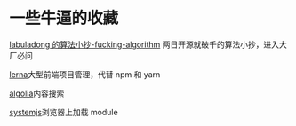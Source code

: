 # 一些牛逼的收藏

[labuladong 的算法小抄-fucking-algorithm](https://github.com/labuladong/fucking-algorithm)
两日开源就破千的算法小抄，进入大厂必问

[lerna](https://lerna.js.org/#command-bootstrap)大型前端项目管理，代替 npm 和 yarn

[algolia](https://github.com/algolia/algoliasearch-client-javascript)内容搜索

[systemjs](https://github.com/systemjs/systemjs/tree/master)浏览器上加载 module
